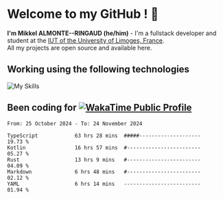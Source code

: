 # Welcome to my GitHub ! 🌃

**I'm Mikkel ALMONTE--RINGAUD (he/him)** - I'm a fullstack developer and student at the [IUT of the University of Limoges, France](https://iut.unilim.fr). \
All my projects are open source and available here.

## Working using the following technologies

![My Skills](https://skillicons.dev/icons?i=solidjs,pnpm,nodejs,ts,js,vercel,netlify,html,css,rust,astro,git,vue,md,electron,figma,github,bash,bun,cloudflare,py,tailwind,nginx,npm,tauri,vite,zig,yarn,windicss,dart,flutter,kotlin&theme=dark)

## Been coding for [![WakaTime Public Profile](https://wakatime.com/badge/user/0839e595-e07a-435c-8d59-ed95f2a3d6dd.svg?style=flat-square)](https://wakatime.com/@0839e595-e07a-435c-8d59-ed95f2a3d6dd)

<!--START_SECTION:waka-->

```plain
From: 25 October 2024 - To: 24 November 2024

TypeScript            63 hrs 28 mins  #####--------------------   19.73 %
Kotlin                16 hrs 57 mins  #------------------------   05.27 %
Rust                  13 hrs 9 mins   #------------------------   04.09 %
Markdown              6 hrs 48 mins   #------------------------   02.12 %
YAML                  6 hrs 14 mins   -------------------------   01.94 %
```

<!--END_SECTION:waka-->
